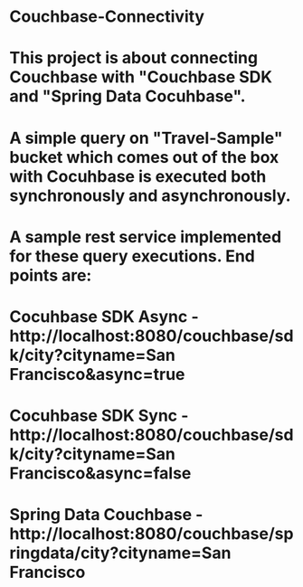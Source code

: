 # Couchbase-Connectivity
# This project is about connecting Couchbase with "Couchbase SDK and "Spring Data Cocuhbase". 
# A simple query on "Travel-Sample" bucket which comes out of the box with Cocuhbase is executed both synchronously and asynchronously.
# A sample rest service implemented for these query executions. End points are:
# Cocuhbase SDK Async - http://localhost:8080/couchbase/sdk/city?cityname=San Francisco&async=true
# Cocuhbase SDK Sync - http://localhost:8080/couchbase/sdk/city?cityname=San Francisco&async=false
# Spring Data Couchbase - http://localhost:8080/couchbase/springdata/city?cityname=San Francisco